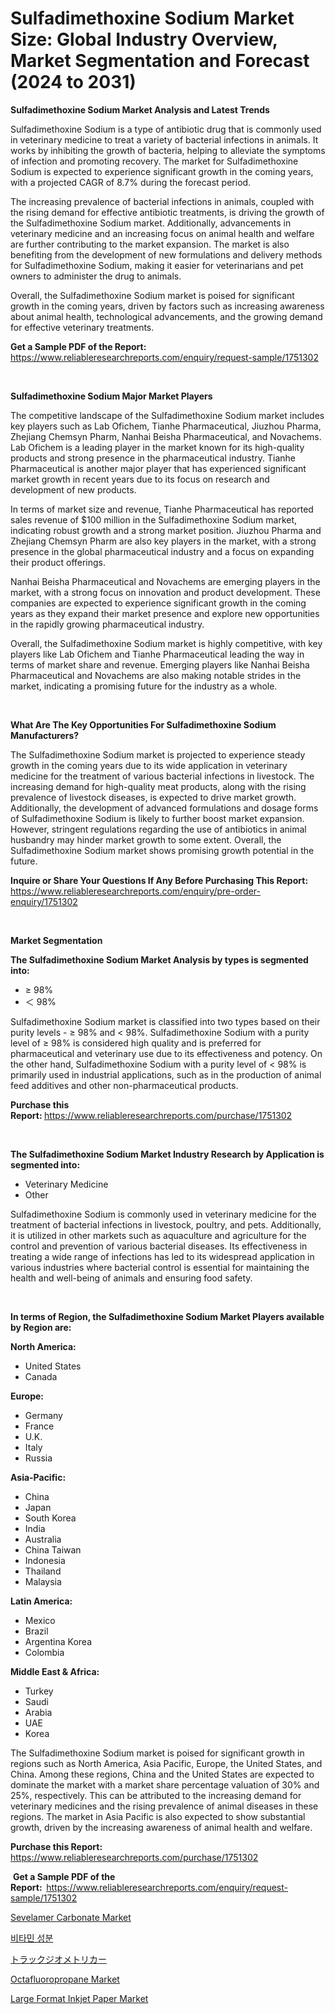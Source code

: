 <p><h1>Sulfadimethoxine Sodium Market Size: Global Industry Overview, Market Segmentation and Forecast (2024 to 2031)</h1></p><p><strong>Sulfadimethoxine Sodium Market Analysis and Latest Trends</strong></p>
<p><p>Sulfadimethoxine Sodium is a type of antibiotic drug that is commonly used in veterinary medicine to treat a variety of bacterial infections in animals. It works by inhibiting the growth of bacteria, helping to alleviate the symptoms of infection and promoting recovery. The market for Sulfadimethoxine Sodium is expected to experience significant growth in the coming years, with a projected CAGR of 8.7% during the forecast period.</p><p>The increasing prevalence of bacterial infections in animals, coupled with the rising demand for effective antibiotic treatments, is driving the growth of the Sulfadimethoxine Sodium market. Additionally, advancements in veterinary medicine and an increasing focus on animal health and welfare are further contributing to the market expansion. The market is also benefiting from the development of new formulations and delivery methods for Sulfadimethoxine Sodium, making it easier for veterinarians and pet owners to administer the drug to animals.</p><p>Overall, the Sulfadimethoxine Sodium market is poised for significant growth in the coming years, driven by factors such as increasing awareness about animal health, technological advancements, and the growing demand for effective veterinary treatments.</p></p>
<p><strong>Get a Sample PDF of the Report:&nbsp;</strong> <a href="https://www.reliableresearchreports.com/enquiry/request-sample/1751302">https://www.reliableresearchreports.com/enquiry/request-sample/1751302</a></p>
<p>&nbsp;</p>
<p><strong>Sulfadimethoxine Sodium Major Market Players</strong></p>
<p><p>The competitive landscape of the Sulfadimethoxine Sodium market includes key players such as Lab Ofichem, Tianhe Pharmaceutical, Jiuzhou Pharma, Zhejiang Chemsyn Pharm, Nanhai Beisha Pharmaceutical, and Novachems. Lab Ofichem is a leading player in the market known for its high-quality products and strong presence in the pharmaceutical industry. Tianhe Pharmaceutical is another major player that has experienced significant market growth in recent years due to its focus on research and development of new products.</p><p>In terms of market size and revenue, Tianhe Pharmaceutical has reported sales revenue of $100 million in the Sulfadimethoxine Sodium market, indicating robust growth and a strong market position. Jiuzhou Pharma and Zhejiang Chemsyn Pharm are also key players in the market, with a strong presence in the global pharmaceutical industry and a focus on expanding their product offerings.</p><p>Nanhai Beisha Pharmaceutical and Novachems are emerging players in the market, with a strong focus on innovation and product development. These companies are expected to experience significant growth in the coming years as they expand their market presence and explore new opportunities in the rapidly growing pharmaceutical industry.</p><p>Overall, the Sulfadimethoxine Sodium market is highly competitive, with key players like Lab Ofichem and Tianhe Pharmaceutical leading the way in terms of market share and revenue. Emerging players like Nanhai Beisha Pharmaceutical and Novachems are also making notable strides in the market, indicating a promising future for the industry as a whole.</p></p>
<p>&nbsp;</p>
<p><strong>What Are The Key Opportunities For Sulfadimethoxine Sodium Manufacturers?</strong></p>
<p><p>The Sulfadimethoxine Sodium market is projected to experience steady growth in the coming years due to its wide application in veterinary medicine for the treatment of various bacterial infections in livestock. The increasing demand for high-quality meat products, along with the rising prevalence of livestock diseases, is expected to drive market growth. Additionally, the development of advanced formulations and dosage forms of Sulfadimethoxine Sodium is likely to further boost market expansion. However, stringent regulations regarding the use of antibiotics in animal husbandry may hinder market growth to some extent. Overall, the Sulfadimethoxine Sodium market shows promising growth potential in the future.</p></p>
<p><strong>Inquire or Share Your Questions If Any Before Purchasing This Report:</strong> <a href="https://www.reliableresearchreports.com/enquiry/pre-order-enquiry/1751302">https://www.reliableresearchreports.com/enquiry/pre-order-enquiry/1751302</a></p>
<p>&nbsp;</p>
<p><strong>Market Segmentation</strong></p>
<p><strong>The Sulfadimethoxine Sodium Market Analysis by types is segmented into:</strong></p>
<p><ul><li>≥ 98%</li><li>＜ 98%</li></ul></p>
<p><p>Sulfadimethoxine Sodium market is classified into two types based on their purity levels - ≥ 98% and < 98%. Sulfadimethoxine Sodium with a purity level of ≥ 98% is considered high quality and is preferred for pharmaceutical and veterinary use due to its effectiveness and potency. On the other hand, Sulfadimethoxine Sodium with a purity level of < 98% is primarily used in industrial applications, such as in the production of animal feed additives and other non-pharmaceutical products.</p></p>
<p><strong>Purchase this Report:&nbsp;</strong><a href="https://www.reliableresearchreports.com/purchase/1751302">https://www.reliableresearchreports.com/purchase/1751302</a></p>
<p>&nbsp;</p>
<p><strong>The Sulfadimethoxine Sodium Market Industry Research by Application is segmented into:</strong></p>
<p><ul><li>Veterinary Medicine</li><li>Other</li></ul></p>
<p><p>Sulfadimethoxine Sodium is commonly used in veterinary medicine for the treatment of bacterial infections in livestock, poultry, and pets. Additionally, it is utilized in other markets such as aquaculture and agriculture for the control and prevention of various bacterial diseases. Its effectiveness in treating a wide range of infections has led to its widespread application in various industries where bacterial control is essential for maintaining the health and well-being of animals and ensuring food safety.</p></p>
<p>&nbsp;</p>
<p><strong>In terms of Region, the Sulfadimethoxine Sodium Market Players available by Region are:</strong></p>
<p>
    <p> <strong> North America: </strong>
        <ul>
            <li>United States</li>
            <li>Canada</li>
        </ul>
        </p> 
    <p> <strong> Europe: </strong>
        <ul>
            <li>Germany</li>
            <li>France</li>
            <li>U.K.</li>
            <li>Italy</li>
            <li>Russia</li>
        </ul>
        </p> 
    <p> <strong> Asia-Pacific: </strong>
        <ul>
            <li>China</li>
            <li>Japan</li>
            <li>South Korea</li>
            <li>India</li>
            <li>Australia</li>
            <li>China Taiwan</li>
            <li>Indonesia</li>
            <li>Thailand</li>
            <li>Malaysia</li>
        </ul>
        </p> 
    <p> <strong> Latin America: </strong>
        <ul>
            <li>Mexico</li>
            <li>Brazil</li>
            <li>Argentina Korea</li>
            <li>Colombia</li>
        </ul>
        </p> 
    <p> <strong> Middle East & Africa: </strong>
        <ul>
            <li>Turkey</li>
            <li>Saudi</li>
            <li>Arabia</li>
            <li>UAE</li>
            <li>Korea</li>
        </ul>
    </p>
    </p>
<p><p>The Sulfadimethoxine Sodium market is poised for significant growth in regions such as North America, Asia Pacific, Europe, the United States, and China. Among these regions, China and the United States are expected to dominate the market with a market share percentage valuation of 30% and 25%, respectively. This can be attributed to the increasing demand for veterinary medicines and the rising prevalence of animal diseases in these regions. The market in Asia Pacific is also expected to show substantial growth, driven by the increasing awareness of animal health and welfare.</p></p>
<p><strong>Purchase this Report: </strong><a href="https://www.reliableresearchreports.com/purchase/1751302">https://www.reliableresearchreports.com/purchase/1751302</a></p>
<p>&nbsp;<strong>Get a Sample PDF of the Report:&nbsp;&nbsp;</strong><a href="https://www.reliableresearchreports.com/enquiry/request-sample/1751302">https://www.reliableresearchreports.com/enquiry/request-sample/1751302</a></p>
<p><strong></strong></p>
<p><p><a href="https://github.com/lubmix/Market-Research-Report-List-1/blob/main/sevelamer-carbonate-market.md">Sevelamer Carbonate Market</a></p><p><a href="https://medium.com/@melodyfunk1988/%EB%B9%84%ED%83%80%EB%AF%BC-%EC%84%B1%EB%B6%84-%EC%8B%9C%EC%9E%A5-%EC%9C%A0%ED%98%95-%EC%9D%91%EC%9A%A9-%EB%B0%8F-%EC%A7%80%EB%A6%AC%EC%97%90-%EB%8C%80%ED%95%9C-%ED%8F%AC%EA%B4%84%EC%A0%81-%ED%8F%89%EA%B0%80-12fe90c36e4b">비타민 성분</a></p><p><a href="https://medium.com/@at15984/%E3%83%88%E3%83%A9%E3%83%83%E3%82%AF%E3%82%B8%E3%82%AA%E3%83%A1%E3%83%88%E3%83%AA%E3%83%BC%E3%82%AB%E3%83%BC%E3%83%9E%E3%83%BC%E3%82%B1%E3%83%83%E3%83%88-%E5%B8%82%E5%A0%B4%E3%82%B7%E3%82%A7%E3%82%A2-%E5%B8%82%E5%A0%B4%E5%8B%95%E5%90%91-%E5%B0%86%E6%9D%A5%E3%81%AE%E6%88%90%E9%95%B7%E3%82%92%E6%8E%A2%E3%82%8B-631a0f3dc37f">トラックジオメトリカー</a></p><p><a href="https://github.com/joannagoyvaerts/Market-Research-Report-List-1/blob/main/octafluoropropane-market.md">Octafluoropropane Market</a></p><p><a href="https://issuu.com/reportprime-2/docs/large-format-inkjet-paper-market-size-2030.pptx">Large Format Inkjet Paper Market</a></p></p>